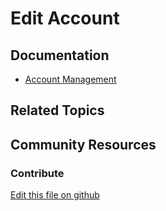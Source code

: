 # Edit Account

## Documentation

* [Account Management](https://learn.liferay.com/commerce/latest/en/users-and-accounts/account-management.html)

## Related Topics

## Community Resources

### Contribute

[Edit this file on github](https://github.com/olafk/controlpanel-documentation-docs/blob/master/md/73en/com_liferay_commerce_account_admin_web_internal_portlet_CommerceAccountAdminPortlet/editCommerceAccount.md)
